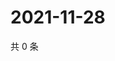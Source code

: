# 2021-11-28

共 0 条

<!-- BEGIN WEIBO -->
<!-- 最后更新时间 Sun Nov 28 2021 08:40:09 GMT+0800 (China Standard Time) -->

<!-- END WEIBO -->
